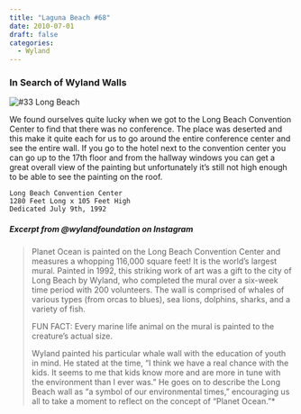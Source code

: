 ```yaml
---
title: "Laguna Beach #68"
date: 2010-07-01
draft: false
categories:
  - Wyland
---
```

### In Search of Wyland Walls

![#33 Long Beach](../images/33-longbeach.jpg)

We found ourselves quite lucky when we got to the Long Beach Convention Center to find that there was no conference. The place was deserted and this make it quite each for us to go around the entire conference center and see the entire wall. If you go to the hotel next to the convention center you can go up to the 17th floor and from the hallway windows you can get a great overall view of the painting but unfortunately it’s still not high enough to be able to see the painting on the roof.

```
Long Beach Convention Center
1280 Feet Long x 105 Feet High
Dedicated July 9th, 1992
```

##### Excerpt from @wylandfoundation on Instagram

>Planet Ocean is painted on the Long Beach Convention Center and measures a whopping 116,000 square feet! It is the world’s largest mural. Painted in 1992, this striking work of art was a gift to the city of Long Beach by Wyland, who completed the mural over a six-week time period with 200 volunteers. The wall is comprised of whales of various types (from orcas to blues), sea lions, dolphins, sharks, and a variety of fish.  
>
>FUN FACT: Every marine life animal on the mural is painted to the creature’s actual size.  
>
>Wyland painted his particular whale wall with the education of youth in mind. He stated at the time, “I think we have a real chance with the kids. It seems to me that kids know more and are more in tune with the environment than I ever was.” He goes on to describe the Long Beach wall as “a symbol of our environmental times,” encouraging us all to take a moment to reflect on the concept of “Planet Ocean.”*